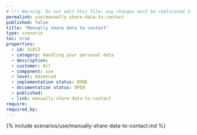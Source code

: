 ```yaml
---
# !!! Warning: Do not edit this file; any changes must be replicated in Excel !!!
permalink: use/manually-share-data-to-contact
published: false
title: "Manually share data to contact"
type: scenario
toc: true
properties:
  - id: SC013
  - category: Handling your personal data
  - description:
  - customer: All
  - component: use
  - level: Advanced
  - implementation status: DONE
  - documentation status: OPEN
  - published:
  - link: manually-share-data-to-contact
require:
required_by:
---
```


{% include scenarios/use/manually-share-data-to-contact.md %}
